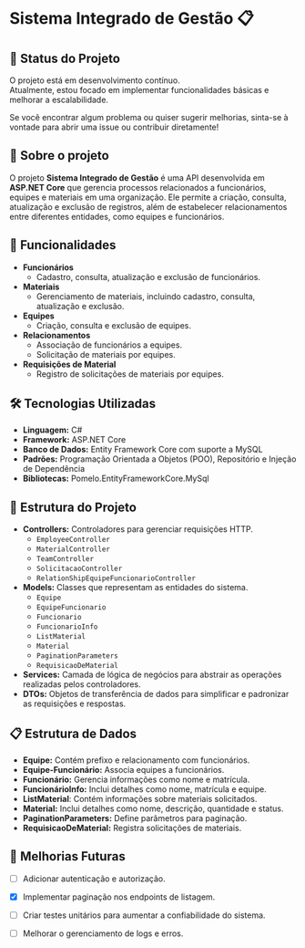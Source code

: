 # Sistema Integrado de Gestão 📋

## 🚧 Status do Projeto

O projeto está em desenvolvimento contínuo.  
Atualmente, estou focado em implementar funcionalidades básicas e melhorar a escalabilidade.  

Se você encontrar algum problema ou quiser sugerir melhorias, sinta-se à vontade para abrir uma issue ou contribuir diretamente!  

## 📖 Sobre o projeto
O projeto **Sistema Integrado de Gestão** é uma API desenvolvida em **ASP.NET Core** que gerencia processos relacionados a funcionários,
equipes e materiais em uma organização. Ele permite a criação, consulta, atualização e exclusão de registros, 
além de estabelecer relacionamentos entre diferentes entidades, como equipes e funcionários.

## 🚀 Funcionalidades
- **Funcionários**  
  	- Cadastro, consulta, atualização e exclusão de funcionários.
- **Materiais**  
  - Gerenciamento de materiais, incluindo cadastro, consulta, atualização e exclusão.
- **Equipes**  
  - Criação, consulta e exclusão de equipes.
- **Relacionamentos**  
  - Associação de funcionários a equipes.
  - Solicitação de materiais por equipes.
- **Requisições de Material**  
  - Registro de solicitações de materiais por equipes.

## 🛠️ Tecnologias Utilizadas
- **Linguagem:** C#
- **Framework:** ASP.NET Core
- **Banco de Dados:** Entity Framework Core com suporte a MySQL
- **Padrões:** Programação Orientada a Objetos (POO), Repositório e Injeção de Dependência
- **Bibliotecas:** Pomelo.EntityFrameworkCore.MySql

## 📂 Estrutura do Projeto
- **Controllers:** Controladores para gerenciar requisições HTTP.  
  - `EmployeeController`
  - `MaterialController`
  - `TeamController`
  - `SolicitacaoController`
  - `RelationShipEquipeFuncionarioController`
- **Models:** Classes que representam as entidades do sistema.  
  - `Equipe`
  - `EquipeFuncionario`
  - `Funcionario`
  - `FuncionarioInfo`
  - `ListMaterial`
  - `Material`
  - `PaginationParameters`
  - `RequisicaoDeMaterial`
- **Services:** Camada de lógica de negócios para abstrair as operações realizadas pelos controladores.
- **DTOs:** Objetos de transferência de dados para simplificar e padronizar as requisições e respostas.

## 📋 Estrutura de Dados
- **Equipe:** Contém prefixo e relacionamento com funcionários. 
- **Equipe-Funcionário:** Associa equipes a funcionários.
- **Funcionário:** Gerencia informações como nome e matrícula.  
- **FuncionárioInfo:** Inclui detalhes como nome, matrícula e equipe.
- **ListMaterial**: Contém informações sobre materiais solicitados.
- **Material:** Inclui detalhes como nome, descrição, quantidade e status.  
- **PaginationParameters:** Define parâmetros para paginação.
- **RequisicaoDeMaterial:** Registra solicitações de materiais.


## 🔧 Melhorias Futuras

- [ ] Adicionar autenticação e autorização.
- [x] Implementar paginação nos endpoints de listagem.
- [ ] Criar testes unitários para aumentar a confiabilidade do sistema.
- [ ] Melhorar o gerenciamento de logs e erros.


